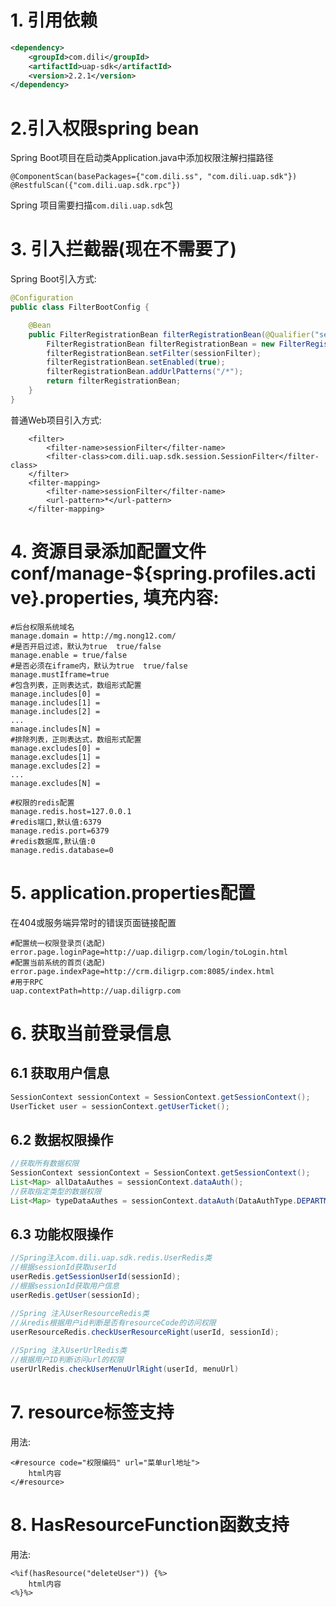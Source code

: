 
# 1. 引用依赖
``` xml
<dependency>
    <groupId>com.dili</groupId>
    <artifactId>uap-sdk</artifactId>
    <version>2.2.1</version>
</dependency>
```

# 2.引入权限spring bean
Spring Boot项目在启动类Application.java中添加权限注解扫描路径
```
@ComponentScan(basePackages={"com.dili.ss", "com.dili.uap.sdk"})
@RestfulScan({"com.dili.uap.sdk.rpc"})
```
Spring 项目需要扫描`com.dili.uap.sdk`包

# 3. 引入拦截器(现在不需要了)
Spring Boot引入方式:
``` java
@Configuration
public class FilterBootConfig {

	@Bean
	public FilterRegistrationBean filterRegistrationBean(@Qualifier("sessionFilter") SessionFilter sessionFilter){
		FilterRegistrationBean filterRegistrationBean = new FilterRegistrationBean();
		filterRegistrationBean.setFilter(sessionFilter);
		filterRegistrationBean.setEnabled(true);
		filterRegistrationBean.addUrlPatterns("/*");
		return filterRegistrationBean;
	}
}
```

普通Web项目引入方式:
```
    <filter>
        <filter-name>sessionFilter</filter-name>
        <filter-class>com.dili.uap.sdk.session.SessionFilter</filter-class>
    </filter>
    <filter-mapping>
        <filter-name>sessionFilter</filter-name>
        <url-pattern>*</url-pattern>
    </filter-mapping>
```

# 4. 资源目录添加配置文件conf/manage-${spring.profiles.active}.properties, 填充内容:
```
#后台权限系统域名
manage.domain = http://mg.nong12.com/
#是否开启过滤，默认为true  true/false
manage.enable = true/false
#是否必须在iframe内，默认为true  true/false
manage.mustIframe=true
#包含列表，正则表达式，数组形式配置
manage.includes[0] = 
manage.includes[1] = 
manage.includes[2] = 
...
manage.includes[N] = 
#排除列表，正则表达式，数组形式配置
manage.excludes[0] =
manage.excludes[1] =
manage.excludes[2] =
...
manage.excludes[N] =

#权限的redis配置
manage.redis.host=127.0.0.1
#redis端口,默认值:6379
manage.redis.port=6379
#redis数据库,默认值:0
manage.redis.database=0
```

# 5. application.properties配置
在404或服务端异常时的错误页面链接配置
```
#配置统一权限登录页(选配)
error.page.loginPage=http://uap.diligrp.com/login/toLogin.html
#配置当前系统的首页(选配)
error.page.indexPage=http://crm.diligrp.com:8085/index.html
#用于RPC
uap.contextPath=http://uap.diligrp.com
```

# 6. 获取当前登录信息

## 6.1 获取用户信息
``` java
SessionContext sessionContext = SessionContext.getSessionContext();
UserTicket user = sessionContext.getUserTicket();
```

## 6.2 数据权限操作
``` java
//获取所有数据权限
SessionContext sessionContext = SessionContext.getSessionContext();
List<Map> allDataAuthes = sessionContext.dataAuth();
//获取指定类型的数据权限
List<Map> typeDataAuthes = sessionContext.dataAuth(DataAuthType.DEPARTMENT.getCode());
```
## 6.3 功能权限操作
``` java
//Spring注入com.dili.uap.sdk.redis.UserRedis类
//根据sessionId获取userId
userRedis.getSessionUserId(sessionId);
//根据sessionId获取用户信息
userRedis.getUser(sessionId);

//Spring 注入UserResourceRedis类
//从redis根据用户id判断是否有resourceCode的访问权限
userResourceRedis.checkUserResourceRight(userId, sessionId);
    
//Spring 注入UserUrlRedis类
//根据用户ID判断访问url的权限
userUrlRedis.checkUserMenuUrlRight(userId, menuUrl)
```

# 7. resource标签支持
用法:
```
<#resource code="权限编码" url="菜单url地址">
    html内容
</#resource>
```

# 8. HasResourceFunction函数支持
用法:
```
<%if(hasResource("deleteUser")) {%>
    html内容
<%}%>
```